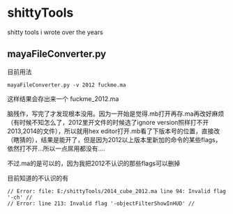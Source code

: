 shittyTools
===========

shitty tools i wrote over the years

mayaFileConverter.py
-----

目前用法 

    mayaFileConverter.py -v 2012 fuckme.ma
  
这样结果会存出来一个 fuckme_2012.ma

脑残作，写完了才发现根本没用。因为一开始是觉得.mb打开再存.ma再改好麻烦（有时候不知怎么了，2012里开文件的时候选了ignore version照样打不开2013,2014的文件），所以就用hex editor打开.mb看了下版本号的位置，直接改（瞎猜的），结果是能开了，但是因为2012以上版本里新加的命令的某些flags，依然打不开...所以一点屌用都没有....

不过.ma的是可以的，因为我把2012不认识的那些flags可以删掉

目前知道的不认识的有

    // Error: file: E:/shittyTools/2014_cube_2012.ma line 94: Invalid flag '-ch' // 
    // Error: line 213: Invalid flag '-objectFilterShowInHUD' // 
